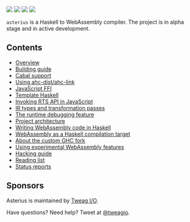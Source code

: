 [![](https://circleci.com/gh/tweag/asterius/tree/master.svg?style=shield)](https://circleci.com/gh/tweag/asterius/tree/master)
[![](https://api.netlify.com/api/v1/badges/e7cfe6ef-b0e6-4a17-bd74-8bce6063f147/deploy-status)](https://app.netlify.com/sites/asterius/deploys)
[![](https://img.shields.io/docker/pulls/terrorjack/asterius.svg)](https://hub.docker.com/r/terrorjack/asterius)
[![](https://badges.gitter.im/tweag/asterius.png)](https://gitter.im/tweag/asterius)

`asterius` is a Haskell to WebAssembly compiler. The project is in alpha stage
and in active development.

## Contents

* [Overview](overview.md)
* [Building guide](building.md)
* [Cabal support](cabal.md)
* [Using ahc-dist/ahc-link](ahc-link.md)
* [JavaScript FFI](jsffi.md)
* [Template Haskell](th.md)
* [Invoking RTS API in JavaScript](rts-api.md)
* [IR types and transformation passes](ir.md)
* [The runtime debugging feature](debugging.md)
* [Project architecture](architecture.md)
* [Writing WebAssembly code in Haskell](wasm-in-hs.md)
* [WebAssembly as a Haskell compilation target](webassembly.md)
* [About the custom GHC fork](custom-ghc.md)
* [Using experimental WebAssembly features](wasm-experimental.md)
* [Hacking guide](hacking.md)
* [Reading list](readings.md)
* [Status reports](reports.md)

## Sponsors

Asterius is maintained by [Tweag I/O](https://tweag.io/).

Have questions? Need help? Tweet at [@tweagio](https://twitter.com/tweagio).
